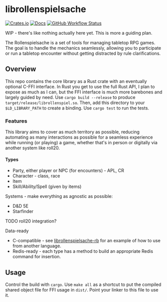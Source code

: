 # librollenspielsache

[![Crates.io](https://img.shields.io/crates/d/librollenspielsache)](https://crates.io/crates/librollenspielsache)
[![Docs](https://docs.rs/librollenspielsache/badge.svg)](https://docs.rs/librollenspielsache)
[![GitHub Workflow Status](https://img.shields.io/github/workflow/status/deciduously/librollenspielsache/Rust)](https://github.com/deciduously/librollenspielsache/actions)

WIP - there's like nothing actually here yet.  This is more a guiding plan.

The Rollenspielsache is a set of tools for managing tabletop RPG games.  The goal is to handle the mechanics seamlessly, allowing you to participate or run a tabletop encounter without getting distracted by rule clarifications.

## Overview

This repo contains the core library as a Rust crate with an eventually optional C-FFI interface.  In Rust you get to use the full Rust API, I plan to expose as much as I can, but the FFI interface is much more barebones and largely guided by need.  Use `cargo build --release` to produce `target/release/librollenspiel.so`.  Then, add this directory to your `$LD_LIBRARY_PATH` to create a binding.  Use `cargo test` to run the tests.

### Features

This library aims to cover as much territory as possible, reducing automating as many interactions as possible for a seamless experience while running (or playing) a game, whether that's in person or digitally via another system like roll20.

#### Types

* Party, either player or NPC (for encounters) - APL, CR
* Character - class, race
* Item
* Skill/Ability/Spell (given by items)

Systems - make everything as agnostic as possible:

* D&D 5E
* Starfinder

TODO roll20 integration?

Data-ready

* C-compatible - see [librollenspielsache-rb](https://github.com/deciduously/librollenspielsache-rb) for an example of how to use from another language.
* Redis-ready - each type has a method to build an appropriate Redis command for insertion.

## Usage

Control the build with `cargo`.  Use `make all` as a shortcut to put the compiled shared object file for FFI usage in `dist/`.  Point your linker to this file to use it.
